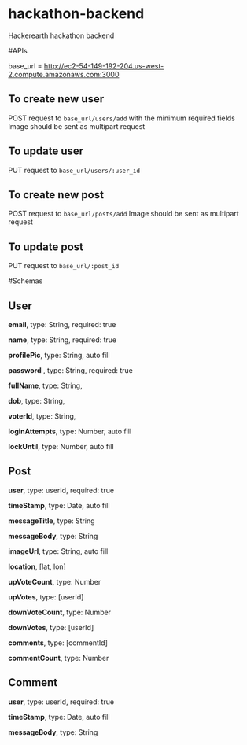 # hackathon-backend
Hackerearth hackathon backend

#APIs

base_url = http://ec2-54-149-192-204.us-west-2.compute.amazonaws.com:3000

## To create new user
POST request to `base_url/users/add` with the minimum required fields
Image should be sent as multipart request

## To update user
PUT request to `base_url/users/:user_id`

## To create new post
POST request to `base_url/posts/add`
Image should be sent as multipart request

## To update post
PUT request to `base_url/:post_id`

#Schemas

## User
**email**,          type: String, required: true

**name**,           type: String, required: true

**profilePic**,     type: String, auto fill

**password** ,      type: String, required: true

**fullName**,       type: String,

**dob**,            type: String,

**voterId**,        type: String,

**loginAttempts**,  type: Number, auto fill

**lockUntil**,      type: Number, auto fill

## Post
**user**,           type: userId, required: true

**timeStamp**,      type: Date,   auto fill

**messageTitle**,   type: String

**messageBody**,    type: String

**imageUrl**,       type: String, auto fill

**location**,       [lat, lon]

**upVoteCount**,    type: Number

**upVotes**,        type: [userId]

**downVoteCount**,  type: Number

**downVotes**,      type: [userId]

**comments**,       type: [commentId]

**commentCount**,   type: Number

## Comment

**user**,           type: userId, required: true

**timeStamp**,      type: Date, auto fill

**messageBody**,     type: String

